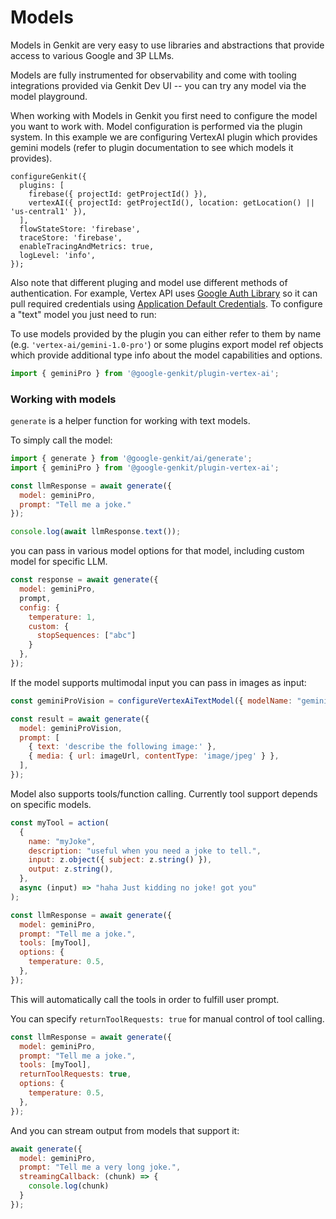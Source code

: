 
# Models

Models in Genkit are very easy to use libraries and abstractions that provide access to various Google and 3P LLMs.

Models are fully instrumented for observability and come with tooling integrations provided via Genkit Dev UI -- you can try any model via the model playground.

When working with Models in Genkit you first need to configure the model you want to work with. Model configuration is performed via the plugin system. In this example we are configuring VertexAI plugin which provides gemini models (refer to plugin documentation to see which models it provides).

```
configureGenkit({
  plugins: [
    firebase({ projectId: getProjectId() }),
    vertexAI({ projectId: getProjectId(), location: getLocation() || 'us-central1' }),
  ],
  flowStateStore: 'firebase',
  traceStore: 'firebase',
  enableTracingAndMetrics: true,
  logLevel: 'info',
});
```

Also note that different pluging and model use different methods of authentication. For example, Vertex API uses [Google Auth Library](https://cloud.google.com/nodejs/docs/reference/google-auth-library/latest) so it can pull required credentials using [Application Default Credentials](https://cloud.google.com/nodejs/docs/reference/google-auth-library/latest#application-default-credentials). To configure a "text" model you just need to run: 


To use models provided by the plugin you can either refer to them by name (e.g. `'vertex-ai/gemini-1.0-pro'`) or some plugins export model ref objects which provide additional type info about the model capabilities and options.

```javascript
import { geminiPro } from '@google-genkit/plugin-vertex-ai';
```

### Working with models

`generate` is a helper function for working with text models.

To simply call the model:

```javascript
import { generate } from '@google-genkit/ai/generate';
import { geminiPro } from '@google-genkit/plugin-vertex-ai';

const llmResponse = await generate({
  model: geminiPro,
  prompt: "Tell me a joke."
});

console.log(await llmResponse.text());
```

you can pass in various model options for that model, including custom model for specific LLM.

```javascript
const response = await generate({
  model: geminiPro, 
  prompt, 
  config: {
    temperature: 1,
    custom: {
      stopSequences: ["abc"]
    }
  },
});
```

If the model supports multimodal input you can pass in images as input:

```javascript
const geminiProVision = configureVertexAiTextModel({ modelName: "gemini-pro-vision" });

const result = await generate({
  model: geminiProVision,
  prompt: [
    { text: 'describe the following image:' },
    { media: { url: imageUrl, contentType: 'image/jpeg' } },
  ],
});
```

Model also supports tools/function calling. Currently tool support depends on specific models.

```javascript
const myTool = action(
  {
    name: "myJoke",
    description: "useful when you need a joke to tell.",
    input: z.object({ subject: z.string() }),
    output: z.string(),
  },
  async (input) => "haha Just kidding no joke! got you"
);

const llmResponse = await generate({
  model: geminiPro, 
  prompt: "Tell me a joke.", 
  tools: [myTool],
  options: {
    temperature: 0.5,
  },  
});
```

This will automatically call the tools in order to fulfill user prompt.

You can specify `returnToolRequests: true` for manual control of tool calling. 

```javascript
const llmResponse = await generate({
  model: geminiPro, 
  prompt: "Tell me a joke.", 
  tools: [myTool],
  returnToolRequests: true,
  options: {
    temperature: 0.5,
  },  
});
```

And you can stream output from models that support it:

```javascript
await generate({
  model: geminiPro,
  prompt: "Tell me a very long joke.",
  streamingCallback: (chunk) => {
    console.log(chunk)
  }
});
```
